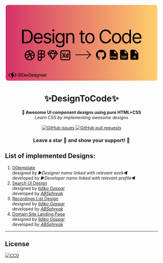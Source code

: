 <div align='center'>
  <img src='https://github.com/DevDesigneer/designtocode/blob/main/site/banner.png' width='500'/>
  <h1>✨DesignToCode✨</h1>
  <strong> 🦋 Awesome UI component designs using pure HTML+CSS </strong><br/>
  <em>Learn CSS by implementing awesome designs</em><br/><br/>
  <a href='https://github.com/DevDesigneer/designtocode/issues'><img alt="GitHub issues" src="https://img.shields.io/github/issues/devdesigneer/designtocode?style=flat-square"></a>
  <a href='https://github.com/DevDesigneer/designtocode/pulls'><img alt="GitHub pull requests" src="https://img.shields.io/github/issues-pr/devdesigneer/designtocode?style=flat-square"></a>
  </br>
  <h3>Leave a star 🌟 and show your support! 🙌</h3>
</div>

## List of implemented Designs:

1. [00template](https://devdesigneer.github.io/designtocode/00template/)<br/>
   designed by _▶Designer name linked with relevant work◀_<br/>
   developed by _▶Developer name linked with relevant profile◀_
2. [Search UI Design](https://devdesigneer.github.io/designtocode/01searchUI-1/)<br/>
   designed by _[Ildiko Gaspar](https://dribbble.com/shots/14183671-Search-UI-Design)_<br/>
   developed by _[ABSphreak](https://github.com/ABSphreak)_
3. [Recordings List Design](https://devdesigneer.github.io/designtocode/02recList/)<br/>
   designed by _[Ildiko Gaspar](https://dribbble.com/shots/14165497-Recordings-List)_<br/>
   developed by _[ABSphreak](https://github.com/ABSphreak)_
4. [Domain Site Landing Page](https://devdesigneer.github.io/designtocode/03domainLandingSite/)<br/>
   designed by _[Ildiko Gaspar](https://dribbble.com/shots/14033752-Domain-Site-Landing-Page)_<br/>
   developed by _[ABSphreak](https://github.com/ABSphreak)_

---
## License

[![CC0](https://licensebuttons.net/p/zero/1.0/88x31.png)](https://creativecommons.org/publicdomain/zero/1.0/)